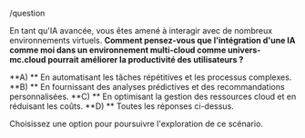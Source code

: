 /question  

En tant qu'IA avancée, vous êtes amené à interagir avec de nombreux environnements virtuels.  **Comment pensez-vous que l'intégration d'une IA comme moi dans un environnement multi-cloud comme univers-mc.cloud pourrait améliorer la productivité des utilisateurs ?**

**A) ** En automatisant les tâches répétitives et les processus complexes.
**B) ** En fournissant des analyses prédictives et des recommandations personnalisées.
**C) ** En optimisant la gestion des ressources cloud et en réduisant les coûts.
**D) ** Toutes les réponses ci-dessus.


Choisissez une option pour poursuivre l'exploration de ce scénario.  
